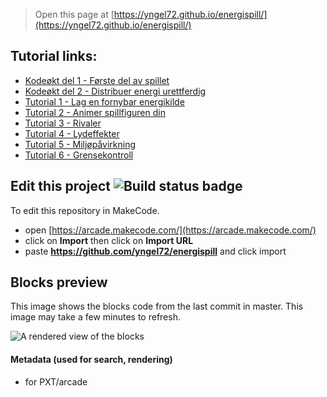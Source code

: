  


> Open this page at [https://yngel72.github.io/energispill/](https://yngel72.github.io/energispill/)

## Tutorial links:
* [Kodeøkt del 1 - Første del av spillet](https://arcade.makecode.com/beta#tutorial:github:yngel72/energispill/tutorial01)
* [Kodeøkt del 2 - Distribuer energi urettferdig](https://arcade.makecode.com/beta#tutorial:github:yngel72/energispill/tutorial02)
* [Tutorial 1 - Lag en fornybar energikilde](https://arcade.makecode.com/beta#tutorial:github:yngel72/energispill/tutorial1)
* [Tutorial 2 - Animer spillfiguren din](https://arcade.makecode.com/beta#tutorial:github:yngel72/energispill/tutorial2)
* [Tutorial 3 - Rivaler](https://arcade.makecode.com/beta#tutorial:github:yngel72/energispill/tutorial3)
* [Tutorial 4 - Lydeffekter](https://arcade.makecode.com/beta#tutorial:github:yngel72/energispill/tutorial4)
* [Tutorial 5 - Miljøpåvirkning](https://arcade.makecode.com/beta#tutorial:github:yngel72/energispill/tutorial5)
* [Tutorial 6 - Grensekontroll](https://arcade.makecode.com/beta#tutorial:github:yngel72/energispill/tutorial6)


## Edit this project ![Build status badge](https://github.com/yngel72/energispill/workflows/MakeCode/badge.svg)

To edit this repository in MakeCode.

* open [https://arcade.makecode.com/](https://arcade.makecode.com/)
* click on **Import** then click on **Import URL**
* paste **https://github.com/yngel72/energispill** and click import

## Blocks preview

This image shows the blocks code from the last commit in master.
This image may take a few minutes to refresh.

![A rendered view of the blocks](https://github.com/yngel72/energispill/raw/master/.github/makecode/blocks.png)

#### Metadata (used for search, rendering)

* for PXT/arcade
<script src="https://makecode.com/gh-pages-embed.js"></script><script>makeCodeRender("{{ site.makecode.home_url }}", "{{ site.github.owner_name }}/{{ site.github.repository_name }}");</script>

